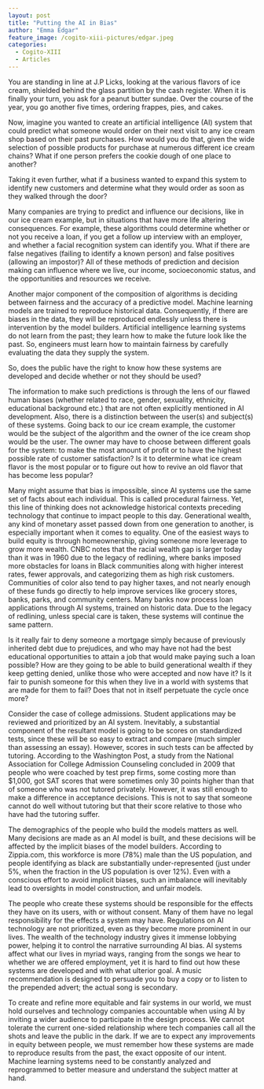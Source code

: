 ```yaml
---
layout: post
title: "Putting the AI in Bias"
author: "Emma Edgar"
feature_image: /cogito-xiii-pictures/edgar.jpeg
categories:
  - Cogito-XIII
  - Articles
---
```

You are standing in line at J.P Licks, looking at the various flavors of ice cream, shielded behind the glass partition by the cash register. When it is finally your turn, you ask for a peanut butter sundae. Over the course of the year, you go another five times, ordering frappes, pies, and cakes. 

Now, imagine you wanted to create an artificial intelligence (AI) system that could predict what someone would order on their next visit to any ice cream shop based on their past purchases. How would you do that, given the wide selection of possible products for purchase at numerous different ice cream chains? What if one person prefers the cookie dough of one place to another? 

Taking it even further, what if a business wanted to expand this system to identify new customers and determine what they would order as soon as they walked through the door?

Many companies are trying to predict and influence our decisions, like in our ice cream example, but in situations that have more life altering consequences. For example, these algorithms could determine whether or not you receive a loan, if you get a follow up interview with an employer, and whether a facial recognition system can identify you. What if there are false negatives (failing to identify a known person) and false positives (allowing an impostor)? All of these methods of prediction and decision making can influence where we live, our income, socioeconomic status, and the opportunities and resources we receive. 

Another major component of the composition of algorithms is deciding between fairness and the accuracy of a predictive model. Machine learning models are trained to reproduce historical data. Consequently, if there are biases in the data, they will be reproduced endlessly unless there is intervention by the model builders. Artificial intelligence learning systems do not learn from the past; they learn how to make the future look like the past. So, engineers must learn how to maintain fairness by carefully evaluating the data they supply the system.

So, does the public have the right to know how these systems are developed and decide whether or not they should be used?

The information to make such predictions is through the lens of our flawed human biases (whether related to race, gender, sexuality, ethnicity, educational background etc.) that are not often explicitly mentioned in AI development. Also, there is a distinction between the user(s) and subject(s) of these systems. Going back to our ice cream example, the customer would be the subject of the algorithm and the owner of the ice cream shop would be the user. The owner may have to choose between different goals for the system: to make the most amount of profit or to have the highest possible rate of customer satisfaction? Is it to determine what ice cream flavor is the most popular or to figure out how to revive an old flavor that has become less popular?

Many might assume that bias is impossible, since AI systems use the same set of facts about each individual. This is called procedural fairness. Yet, this line of thinking does not  acknowledge historical contexts preceding technology that continue to impact people to this day. Generational wealth, any kind of monetary asset passed down from one generation to another, is especially important when it comes to equality. One of the easiest ways to build equity is through homeownership, giving someone more leverage to grow more wealth. CNBC notes that the racial wealth gap is larger today than it was in 1960 due to the legacy of redlining, where banks imposed more obstacles for loans in Black communities along with higher interest rates, fewer approvals, and categorizing them as high risk customers. Communities of color also tend to pay higher taxes, and not nearly enough of these funds go directly to help improve services like grocery stores, banks, parks, and community centers. Many banks now process loan applications through AI systems, trained on historic data. Due to the legacy of redlining, unless special care is taken, these systems will continue the same pattern.

Is it really fair to deny someone a mortgage simply because of previously inherited debt due to prejudices, and who may have not had the best educational opportunities to attain a job that would make paying such a loan possible? How are they going to be able to build generational wealth if they keep getting denied, unlike those who were accepted and now have it? Is it fair to punish someone for this when they live in a world with systems that are made for them to fail? Does that not in itself perpetuate the cycle once more?

Consider the case of college admissions. Student applications may be reviewed and prioritized by an AI system. Inevitably, a substantial component of the resultant model is going to be scores on standardized tests, since these will be so easy to extract and compare (much simpler than assessing an essay). However, scores in such tests can be affected by tutoring. According to the Washington Post, a study from the National Association for College Admission Counseling concluded in 2009 that people who were coached by test prep firms, some costing more than $1,000, got SAT scores that were sometimes only 30 points higher than that of someone who was not tutored privately. However, it was still enough to make a difference in acceptance decisions. This is not to say that someone cannot do well without tutoring but that their score relative to those who have had the tutoring suffer.

The demographics of the people who build the models matters as well. Many decisions are made as an AI model is built, and these decisions will be affected by the implicit biases of the model builders. According to Zippia.com, this workforce is more (78%) male than the US population, and people identifying as black are substantially under-represented (just under 5%, when the fraction in the US population is over 12%). Even with a conscious effort to avoid implicit biases, such an imbalance will inevitably lead to oversights in model construction, and unfair models. 

The people who create these systems should be responsible for the effects they have on its users, with or without consent. Many of them have no legal responsibility for the effects a system may have. Regulations on AI technology are not prioritized, even as they become more prominent in our lives. The wealth of the technology industry gives it immense lobbying power, helping it to control the narrative surrounding AI bias. AI systems affect what our lives in myriad ways, ranging from the songs we hear to whether we are offered employment, yet it is hard to find out how these systems are developed and with what ulterior goal. A music recommendation is designed to persuade you to buy a copy or to listen to the prepended advert; the actual song is secondary.

To create and refine more equitable and fair systems in our world, we must hold ourselves and technology companies accountable when using AI by inviting a wider audience to participate in the design process. We cannot tolerate the current one-sided relationship where tech companies call all the shots and leave the public in the dark. If we are to expect any improvements in equity between people, we must remember how these systems are made to reproduce results from the past, the exact opposite of our intent. Machine learning systems need to be constantly analyzed and reprogrammed to better measure and understand the subject matter at hand.
